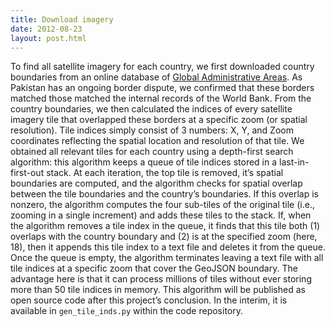 ```yaml
---
title: Download imagery
date: 2012-08-23
layout: post.html
---
```


To find all satellite imagery for each country, we first downloaded country boundaries from an online database of [Global Administrative Areas](www.gadm.org). As Pakistan has an ongoing border dispute, we confirmed that these borders matched those matched the internal records of the World Bank. From the country boundaries, we then calculated the indices of every satellite imagery tile that overlapped these borders at a specific zoom (or spatial resolution). Tile indices simply consist of 3 numbers: X, Y, and Zoom coordinates reflecting the spatial location and resolution of that tile. We obtained all relevant tiles for each country using a depth-first search algorithm: this algorithm keeps a queue of tile indices stored in a last-in-first-out stack. At each iteration, the top tile is removed, it’s spatial boundaries are computed, and the algorithm checks for spatial overlap between the tile boundaries and the country’s boundaries. If this overlap is nonzero, the algorithm computes the four sub-tiles of the original tile (i.e., zooming in a single increment) and adds these tiles to the stack. If, when the algorithm removes a tile index in the queue, it finds that this tile both (1) overlaps with the country boundary and (2) is at the specified zoom (here, 18), then it appends this tile index to a text file and deletes it from the queue. Once the queue is empty, the algorithm terminates leaving a text file with all tile indices at a specific zoom that cover the GeoJSON boundary. The advantage here is that it can process millions of tiles without ever storing more than 50 tile indices in memory. This algorithm will be published as open source code after this project’s conclusion. In the interim, it is available in `gen_tile_inds.py` within the code repository.
